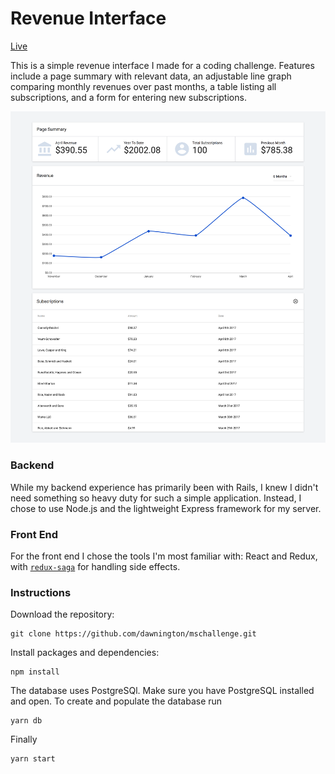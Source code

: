 # Revenue Interface

[Live](https://revenue-interface.herokuapp.com/)

This is a simple revenue interface I made for a coding challenge. Features include
a page summary with relevant data, an adjustable line graph comparing monthly
revenues over past months, a table listing all subscriptions, and a form for entering new subscriptions.

![screenshot]

### Backend

While my backend experience has primarily been with Rails, I knew I didn't need
something so heavy duty for such a simple application. Instead, I chose to use Node.js and the
lightweight Express framework for my server.

### Front End

For the front end I chose the tools I'm most familiar with: React and Redux, with
[`redux-saga`](https://github.com/redux-saga/redux-saga) for handling side effects.

[screenshot]: ./public/assets/screenshot.png

### Instructions
Download the repository:

```
git clone https://github.com/dawnington/mschallenge.git
```

Install packages and dependencies:
```
npm install
```

The database uses PostgreSQl. Make sure you have PostgreSQL installed and open. To create and populate the database run
```
yarn db
```

Finally
```
yarn start
```
